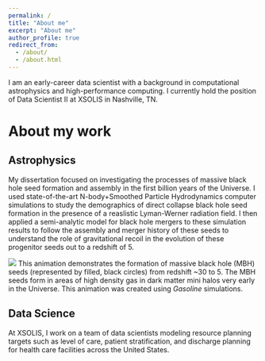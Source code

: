 ```yaml
---
permalink: /
title: "About me"
excerpt: "About me"
author_profile: true
redirect_from: 
  - /about/
  - /about.html
---
```


I am an early-career data scientist with a background in computational astrophysics and high-performance computing.  I currently hold the position of Data Scientist II at XSOLIS in Nashville, TN.

About my work
======

Astrophysics
------
My dissertation focused on investigating the processes of massive black hole seed formation and assembly in the first billion years of the Universe.  I used state-of-the-art N-body+Smoothed Particle Hydrodynamics computer simulations to study the demographics of direct collapse black hole seed formation in the presence of a reaslistic Lyman-Werner radiation field.  I then applied a semi-analytic model for black hole mergers to these simulation results to follow the assembly and merger history of these seeds to understand the role of gravitational recoil in the evolution of these progenitor seeds out to a redshift of 5.

![](gasdensityBoxBHpos200kpc.gif)
This animation demonstrates the formation of massive black hole (MBH) seeds (represented by filled, black circles) from redshift ~30 to 5.  The MBH seeds form in areas of high density gas in dark matter mini halos very early in the Universe.  This animation was created using *Gasoline* simulations.


Data Science
------
At XSOLIS, I work on a team of data scientists modeling resource planning targets such as level of care, patient stratification, and discharge planning for health care facilities across the United States.

